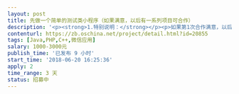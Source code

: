 ```yaml
---                
layout: post       
title: 先做一个简单的测试类小程序（如果满意，以后有一系列项目可合作）           
description: '<p><strong>1.特别说明：</strong></p><p>如果第1次合作满意，以后会有一系列的项目可合作（包括但不限于小程序、H5应用、APP），有的项目可能有点大，需要当面沟通，因此<strong style="color: rgb(255, 0, 0);">只找广州市的开发者。外地的就不麻烦你们竞标了</strong>。感谢理解！</p><p><br></p><p><strong>2.精通以下一项或多项</strong><strong style="color: rgb(34, 34, 34);">的开发者，机会更多：</strong></p><p>a.Python+数据处理</p><p>b.Feed+算法推荐</p><p>c.ThinkSNS等类微博社交产品</p><p><br></p><p><strong>3.需求文档，在附件文档里。</strong></p><p><br></p><p class="ql-align-justify"><strong>4.我这边已经有项目上线运营，已经验证产品、市场和模式，这个小程序是该项目的实验性配套产品</strong></p><p class="ql-align-justify"><span style="color: rgb(255, 0, 0);">&nbsp;[爱肋]是我已经上线的婚恋交友项目，面向特定人群，WebApp接入在微信里运行，可从公众号搜索[爱肋]找到。</span></p><p class="ql-align-justify"><br></p>'     
contenturl: https://zb.oschina.net/project/detail.html?id=20855      
tags: [Java,PHP,C++,微信应用]            
salary: 1000-3000元          
publish_time: '已发布 9 小时'         
start_time: '2018-06-20 16:25:36'           
apply: 2                   
time_range: 3 天              
status: 招募中                  
---                 
```

